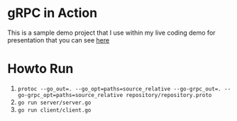 # gRPC in Action
This is a sample demo project that I use within my live coding demo for presentation that you can see [here](https://bit.ly/grpc-in-action)

# Howto Run
1. `protoc --go_out=. --go_opt=paths=source_relative --go-grpc_out=. --go-grpc_opt=paths=source_relative repository/repository.proto`
2. `go run server/server.go`
3. `go run client/client.go`
